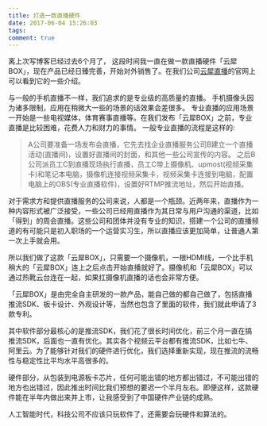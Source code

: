 ```yaml
---
title: 打造一款直播硬件
date: 2017-06-04 15:26:03
tags:
comment: true
---
```


离上次写博客已经过去6个月了， 这段时间我一直在做一款直播硬件「云犀BOX」，现在产品已经日臻完善，开始对外销售了。在我们公司[云犀直播]的官网上可以看到它的一些介绍。

<!-- more -->

与一般的手机直播不一样，我们追求的是专业级的高质量的直播。 手机摄像头因为诸多限制，应用在稍微大一些的场景的话效果会差很多。 专业直播的应用场景一开始是一些电视媒体，体育赛事直播等。在我们发布「云犀BOX」之前，专业直播是比较困难，花费人力和财力的事情。 一般专业直播的流程是这样的:

> A公司要准备一场发布会直播，它先去找企业直播服务公司B建立一个直播活动(直播间)，设置好直播间的封面，和其他一些公司宣传的内容。 之后B公司派员工C到直播现场执行直播，员工C带上摄像机、upmost(视频采集卡)和笔记本电脑，摄像机连接视频采集卡，视频采集卡连接到电脑，配置电脑上的OBS(专业直播软件)，设置好RTMP推流地址，然后开始直播。

对于需求方和提供直播服务的公司来说，人都是一个瓶颈。近两年来，直播作为一种内容形式被广泛接受，一些公司已经用直播作为其日常与用户沟通的渠道，比如「得到」的周会直播。这些公司和团体并没有专业的知识，搭建一个公司的直播频道的有可能只是初入职场的一个运营实习生，所以直播应该更加简单，让普通人第一次上手就会用。

所以我们做了这款「云犀BOX」，只需要一个摄像机，一根HDMI线，一个比手机稍大的「云犀BOX」连上之后点击开始直播就好了。摄像机和「云犀BOX」可以通过热靴云台连在一起，如果扛摄像机直播的话也会非常方便。

「云犀BOX」是由完全自主研发的一款产品，能自己做的都自己做了，包括直播推流SDK、板卡设计、外观设计等，当然也包含了里面的软件，我们就此申请了3款专利。

其中软件部分最核心的是推流SDK，我们花了很长时间优化，前三个月一直在搞推流SDK，后面也一直有优化。其实各个视频云平台都有推流SDK，比如七牛、阿里云。为了能够针对我们的硬件进行优化，我们选择重新实现，现在推流的流畅性与稳定性比平均水平高很多的。

硬件部分，从包装到电源板卡芯片，任何可能出错的地方都出错过，不可能出错的地方也出错过，因此推出时间比我们预想的要迟一个半月左右。即便这样，这款硬件能在半年内做出来并上市，让我感受到了中国硬件产业链的成熟。

人工智能时代，科技公司不应该只玩软件了，还需要会玩硬件和算法的。

[云犀直播]: http://yunxi.tv/site/box
